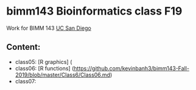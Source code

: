 # bimm143 Bioinformatics class F19

Work for BIMM 143 [UC San Diego](https://bioboot.github.io/bimm143_F19/)

## Content:
- class05: [R graphics] (
- class06: [R functions] (https://github.com/kevinbanh3/bimm143-Fall-2019/blob/master/Class6/Class06.md)
- class07: 
